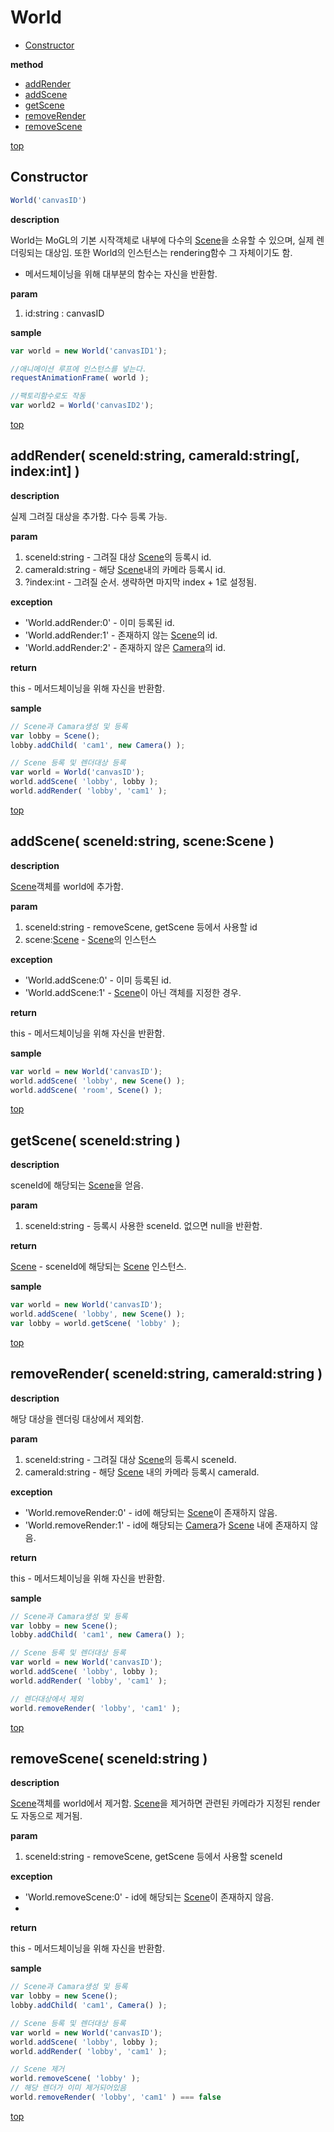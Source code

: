 # World
* [Constructor](#constructor)

**method**

* [addRender](#addrender-sceneidstring-cameraidstring-indexint--)
* [addScene](#addscene-idstring-scenescene-)
* [getScene](#getscene-idstring-)
* [removeRender](#removerender-sceneidstring-cameraidstring--)
* [removeScene](#removescene-idstring-)

[top](#)
## Constructor

```javascript
World('canvasID')
```

**description**

World는 MoGL의 기본 시작객체로 내부에 다수의 [Scene](Scene.md)을 소유할 수 있으며, 실제 렌더링되는 대상임.
또한 World의 인스턴스는 rendering함수 그 자체이기도 함.
* 메서드체이닝을 위해 대부분의 함수는 자신을 반환함.

**param**

1. id:string : canvasID

**sample**

```javascript
var world = new World('canvasID1');

//애니메이션 루프에 인스턴스를 넣는다.
requestAnimationFrame( world );

//팩토리함수로도 작동
var world2 = World('canvasID2');
```

[top](#)
## addRender( sceneId:string, cameraId:string[, index:int]  )

**description**

실제 그려질 대상을 추가함. 다수 등록 가능.

**param**

1. sceneId:string - 그려질 대상 [Scene](Scene.md)의 등록시 id.
2. cameraId:string - 해당 [Scene](Scene.md)내의 카메라 등록시 id.
3. ?index:int - 그려질 순서. 생략하면 마지막 index + 1로 설정됨.

**exception**

* 'World.addRender:0' - 이미 등록된 id.
* 'World.addRender:1' - 존재하지 않는 [Scene](Scene.md)의 id.
* 'World.addRender:2' - 존재하지 않은 [Camera](Camera.md)의 id.

**return**

this - 메서드체이닝을 위해 자신을 반환함.

**sample**

```javascript
// Scene과 Camara생성 및 등록
var lobby = Scene();
lobby.addChild( 'cam1', new Camera() );

// Scene 등록 및 렌더대상 등록
var world = World('canvasID');
world.addScene( 'lobby', lobby );
world.addRender( 'lobby', 'cam1' );
```

[top](#)
## addScene( sceneId:string, scene:Scene )

**description**

[Scene](Scene.md)객체를 world에 추가함.

**param**

1. sceneId:string - removeScene, getScene 등에서 사용할 id
2. scene:[Scene](Scene.md) - [Scene](Scene.md)의 인스턴스

**exception**

* 'World.addScene:0' - 이미 등록된 id.
* 'World.addScene:1' - [Scene](Scene.md)이 아닌 객체를 지정한 경우.

**return**

this - 메서드체이닝을 위해 자신을 반환함.

**sample**

```javascript
var world = new World('canvasID');
world.addScene( 'lobby', new Scene() );
world.addScene( 'room', Scene() );
```

[top](#)
## getScene( sceneId:string )

**description**

sceneId에 해당되는 [Scene](Scene.md)을 얻음.

**param**

1. sceneId:string - 등록시 사용한 sceneId. 없으면 null을 반환함.

**return**

[Scene](Scene.md) - sceneId에 해당되는 [Scene](Scene.md) 인스턴스.

**sample**

```javascript
var world = new World('canvasID');
world.addScene( 'lobby', new Scene() );
var lobby = world.getScene( 'lobby' );
```

[top](#)
## removeRender( sceneId:string, cameraId:string  )

**description**

해당 대상을 렌더링 대상에서 제외함.

**param**

1. sceneId:string - 그려질 대상 [Scene](Scene.md)의 등록시 sceneId.
2. cameraId:string - 해당 [Scene](Scene.md) 내의 카메라 등록시 cameraId.

**exception**

* 'World.removeRender:0' - id에 해당되는 [Scene](Scene.md)이 존재하지 않음.
* 'World.removeRender:1' - id에 해당되는 [Camera](Camera.md)가 [Scene](Scene.md) 내에 존재하지 않음.

**return**

this - 메서드체이닝을 위해 자신을 반환함.

**sample**

```javascript
// Scene과 Camara생성 및 등록
var lobby = new Scene();
lobby.addChild( 'cam1', new Camera() );

// Scene 등록 및 렌더대상 등록
var world = new World('canvasID');
world.addScene( 'lobby', lobby );
world.addRender( 'lobby', 'cam1' );

// 렌더대상에서 제외
world.removeRender( 'lobby', 'cam1' );
```

[top](#)
## removeScene( sceneId:string )

**description**

[Scene](Scene.md)객체를 world에서 제거함.
[Scene](Scene.md)을 제거하면 관련된 카메라가 지정된 render도 자동으로 제거됨.

**param**

1. sceneId:string - removeScene, getScene 등에서 사용할 sceneId

**exception**

* 'World.removeScene:0' - id에 해당되는 [Scene](Scene.md)이 존재하지 않음.
* 
**return**

this - 메서드체이닝을 위해 자신을 반환함.

**sample**

```javascript
// Scene과 Camara생성 및 등록
var lobby = new Scene();
lobby.addChild( 'cam1', Camera() );

// Scene 등록 및 렌더대상 등록
var world = new World('canvasID');
world.addScene( 'lobby', lobby );
world.addRender( 'lobby', 'cam1' );

// Scene 제거
world.removeScene( 'lobby' );
// 해당 렌더가 이미 제거되어있음
world.removeRender( 'lobby', 'cam1' ) === false
```

[top](#)
